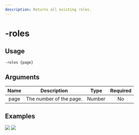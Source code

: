 ```yaml
---
description: Returns all existing roles.
---
```


# -roles

## Usage

```
-roles {page}
```

## Arguments

| Name | Description             | Type   | Required |
| :--: | :---------------------: | :----: | :------: |
| page | The number of the page. | Number | No       |

## Examples

![](https://user-images.githubusercontent.com/111157596/234335856-9e8a7a46-e094-446c-9e89-57a1996c7fb1.png)
![](https://user-images.githubusercontent.com/111157596/234335894-ad09eaa0-e716-4961-98d6-dab48f0992f9.png)